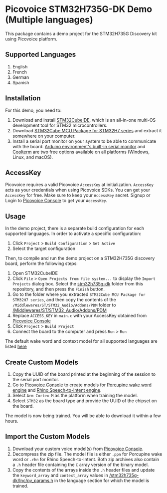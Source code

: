 # Picovoice STM32H735G-DK Demo (Multiple languages)

This package contains a demo project for the STM32H735G Discovery kit using Picovoice platform.

## Supported Languages

1. English
2. French
3. German
4. Spanish

## Installation

For this demo, you need to:

1. Download and install [STM32CubeIDE](https://www.st.com/en/development-tools/stm32cubeide.html), which is an
   all-in-one multi-OS development tool for STM32 microcontrollers.
2. Download [STM32Cube MCU Package for STM32H7 series](https://www.st.com/en/embedded-software/stm32cubeh7.html) and
   extract it somewhere on your computer.
3. Install a serial port monitor on your system to be able to communicate with the
   board. [Arduino environment's built-in serial monitor](https://www.arduino.cc/en/software)
   and [Coolterm](https://freeware.the-meiers.org/) are two free options available on all platforms (Windows, Linux, and
   macOS).

## AccessKey

Picovoice requires a valid Picovoice `AccessKey` at initialization. `AccessKey` acts as your credentials when using
Picovoice SDKs.
You can get your `AccessKey` for free. Make sure to keep your `AccessKey` secret.
Signup or Login to [Picovoice Console](https://console.picovoice.ai/) to get your `AccessKey`.

## Usage

In the demo project, there is a separate build configuration for each supported languages. In order to activate a
specific configuration:

1. Click `Project` > `Build Configuration` > `Set Active`
2. Select the target configuration

Then, to compile and run the demo project on a STM32H735G discovery board, perform the following steps:

1. Open STM32CubeIDE
2. Click `File` > `Open Projects from file system...` to display the `Import Projects` dialog box. Select
   the [stm32h735g-dk](./stm32h735g-dk) folder from this repository, and then press the `Finish` button.
3. Go to the folder where you extracted `STM32Cube MCU Package for STM32H7 series`, and then copy the contents of
   the `/Middlewares/ST/STM32_Audio/Addons/PDM` folder
   to [/Middlewares/ST/STM32_Audio/Addons/PDM](./stm32h735g-dk/Middlewares/ST/STM32_Audio/Addons/PDM)
4. Replace `ACCESS_KEY` in `main.c` with your AccessKey obtained from [Picovoice Console](https://console.picovoice.ai/)
5. Click `Project` > `Build Project`
6. Connect the board to the computer and press `Run` > `Run`

The default wake word and context model for all supported languages are listed [here](../README.md)

## Create Custom Models

1. Copy the UUID of the board printed at the beginning of the session to the serial port monitor.
2. Go to [Picovoice Console](https://console.picovoice.ai/) to create models
   for [Porcupine wake word engine](https://picovoice.ai/docs/quick-start/console-porcupine/)
   and [Rhino Speech-to-Intent engine](https://picovoice.ai/docs/quick-start/console-rhino/).
3. Select `Arm Cortex-M` as the platform when training the model.
4. Select `STM32` as the board type and provide the UUID of the chipset on the board.

The model is now being trained. You will be able to download it within a few hours.

## Import the Custom Models

1. Download your custom voice model(s) from [Picovoice Console](https://console.picovoice.ai/).
2. Decompress the zip file. The model file is either `.ppn` for Porcupine wake word or `.rhn` for Rhino
   Speech-to-Intent. Both zip archives also contain a `.h` header file containing the `C` array version of the binary
   model.
3. Copy the contents of the arrays inside the `.h` header files and update the `keyword_array` and `context_array`
   values in [/stm32h735g-dk/Inc/pv_params.h](./stm32h735g-dk/Inc/pv_params.h) in the language section for which the
   model is trained.
